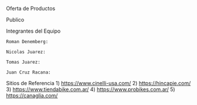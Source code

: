 Oferta de Productos



Publico



Integrantes del Equipo

    Roman Denemberg:

    Nicolas Juarez:

    Tomas Juarez: 

    Juan Cruz Racana:

Sitios de Referencia
    1) https://www.cinelli-usa.com/
    2) https://hincapie.com/
    3) https://www.tiendabike.com.ar/
    4) https://www.probikes.com.ar/
    5) https://canaglia.com/